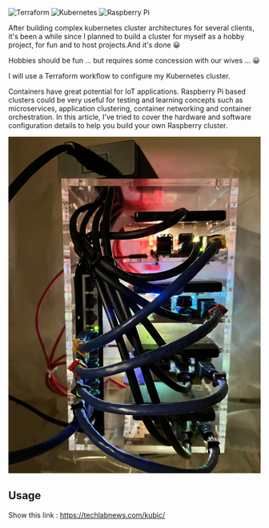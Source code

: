 ![Terraform](https://img.shields.io/badge/terraform-%235835CC.svg?style=for-the-badge&logo=terraform&logoColor=white) ![Kubernetes](https://img.shields.io/badge/kubernetes-%23326ce5.svg?style=for-the-badge&logo=kubernetes&logoColor=white) ![Raspberry Pi](https://img.shields.io/badge/-RaspberryPi-C51A4A?style=for-the-badge&logo=Raspberry-Pi)


After building complex kubernetes cluster architectures for several clients, it's been a while since I planned to build a cluster for myself as a hobby project, for fun and to host projects.And it's done 😀

Hobbies should be fun ... but requires some concession with our wives ... 😀

I will use a Terraform workflow to configure my Kubernetes cluster.

Containers have great potential for IoT applications. Raspberry Pi based clusters could be very useful for testing and learning concepts such as microservices, application clustering, container networking and container orchestration. In this article, I've tried to cover the hardware and software configuration details to help you build your own Raspberry cluster.

![infra, the Kubernetes infra](images/clustk8s.jpg)

## Usage

Show this link :
https://techlabnews.com/kubic/
